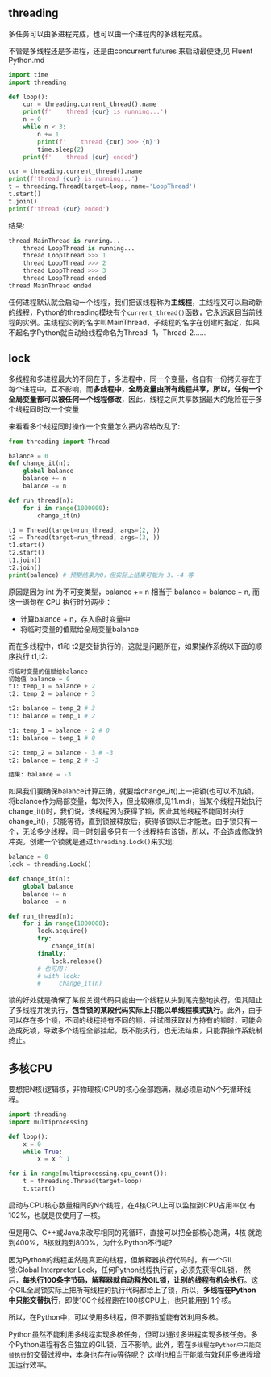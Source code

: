 ## threading

多任务可以由多进程完成，也可以由一个进程内的多线程完成。

不管是多线程还是多进程，还是由concurrent.futures 来启动最便捷,见 Fluent Python.md


```python
import time
import threading

def loop():
    cur = threading.current_thread().name
    print(f'    thread {cur} is running...')
    n = 0
    while n < 3:
        n += 1
        print(f'    thread {cur} >>> {n}')
        time.sleep(2)
    print(f'    thread {cur} ended')

cur = threading.current_thread().name
print(f'thread {cur} is running...')
t = threading.Thread(target=loop, name='LoopThread')
t.start()
t.join()
print(f'thread {cur} ended')
```

结果:

```python
thread MainThread is running...
    thread LoopThread is running...
    thread LoopThread >>> 1
    thread LoopThread >>> 2
    thread LoopThread >>> 3
    thread LoopThread ended
thread MainThread ended
```

任何进程默认就会启动一个线程，我们把该线程称为**主线程**，主线程又可以启动新的线程，Python的threading模块有个`current_thread()`函数，它永远返回当前线程的实例。主线程实例的名字叫MainThread，子线程的名字在创建时指定，如果不起名字Python就自动给线程命名为Thread- 1，Thread-2......



## lock

多线程和多进程最大的不同在于，多进程中，同一个变量，各自有一份拷贝存在于每个进程中，互不影响，而**多线程中，全局变量由所有线程共享，所以，任何一个全局变量都可以被任何一个线程修改**，因此，线程之间共享数据最大的危险在于多个线程同时改一个变量

来看看多个线程同时操作一个变量怎么把内容给改乱了:

```python
from threading import Thread

balance = 0
def change_it(n):
    global balance
    balance += n
    balance -= n

def run_thread(n):
    for i in range(1000000):
        change_it(n)

t1 = Thread(target=run_thread, args=(2, ))
t2 = Thread(target=run_thread, args=(3, ))
t1.start()
t2.start()
t1.join()
t2.join()
print(balance) # 预期结果为0，但实际上结果可能为 3、-4 等
```



原因是因为 int 为不可变类型，balance += n 相当于 balance = balance + n, 而这一语句在 CPU 执行时分两步：

* 计算balance + n，存入临时变量中
* 将临时变量的值赋给全局变量balance

而在多线程中，t1和 t2是交替执行的，这就是问题所在，如果操作系统以下面的顺序执行 t1,t2:

```python
将临时变量的值赋给balance
初始值 balance = 0
t1: temp_1 = balance + 2
t2: temp_2 = balance + 3

t2: balance = temp_2 # 3
t1: balance = temp_1 # 2

t1: temp_1 = balance - 2 # 0
t1: balance = temp_1 # 0

t2: temp_2 = balance - 3 # -3
t2: balance = temp_2 # -3

结果: balance = -3
```

如果我们要确保balance计算正确，就要给change_it()上一把锁(也可以不加锁，将balance作为局部变量，每次传入，但比较麻烦,见11.md)，当某个线程开始执行change_it()时，我们说，该线程因为获得了锁，因此其他线程不能同时执行change_it()，只能等待，直到锁被释放后，获得该锁以后才能改。由于锁只有一个，无论多少线程，同一时刻最多只有一个线程持有该锁，所以，不会造成修改的冲突。创建一个锁就是通过`threading.Lock()`来实现:

```python
balance = 0
lock = threading.Lock()

def change_it(n):
    global balance
    balance += n
    balance -= n

def run_thread(n):
    for i in range(1000000):
        lock.acquire()
        try:
            change_it(n)
        finally:
            lock.release()
        # 也可用：
        # with lock:
        #     change_it(n)

```

锁的好处就是确保了某段关键代码只能由一个线程从头到尾完整地执行，但其阻止了多线程并发执行，**包含锁的某段代码实际上只能以单线程模式执行**。此外，由于可以存在多个锁，不同的线程持有不同的锁，并试图获取对方持有的锁时，可能会造成死锁，导致多个线程全部挂起，既不能执行，也无法结束，只能靠操作系统制终止。

## 多核CPU

要想把N核(逻辑核，非物理核)CPU的核心全部跑满，就必须启动N个死循环线程。

```python
import threading
import multiprocessing

def loop():
    x = 0
    while True:
        x = x ^ 1

for i in range(multiprocessing.cpu_count()):
    t = threading.Thread(target=loop)
    t.start()
```

启动与CPU核心数量相同的N个线程，在4核CPU上可以监控到CPU占用率仅 有102%，也就是仅使用了一核。

但是用C、C++或Java来改写相同的死循环，直接可以把全部核心跑满，4核 就跑到400%，8核就跑到800%，为什么Python不行呢?

因为Python的线程虽然是真正的线程，但解释器执行代码时，有一个GIL 锁:Global Interpreter Lock，任何Python线程执行前，必须先获得GIL锁， 然后，**每执行100条字节码，解释器就自动释放GIL锁，让别的线程有机会执行**。这个GIL全局锁实际上把所有线程的执行代码都给上了锁，所以，**多线程在Python中只能交替执行**，即使100个线程跑在100核CPU上，也只能用到 1个核。

所以，在Python中，可以使用多线程，但不要指望能有效利用多核。

Python虽然不能利用多线程实现多核任务，但可以通过多进程实现多核任务。多个Python进程有各自独立的GIL锁，互不影响。此外，若在`多线程在Python中只能交替执行`的交替过程中，本身也存在io等待呢？ 这样也相当于能能有效利用多进程增加运行效率。
